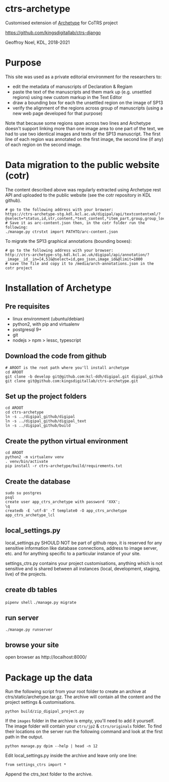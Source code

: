 # ctrs-archetype
Customised extension of [Archetype](https://github.com/kcl-ddh/digipal) for CoTRS project

https://github.com/kingsdigitallab/ctrs-django

Geoffroy Noel, KDL, 2018-2021

# Purpose

This site was used as a private editorial environment for the researchers to:
* edit the metadata of manuscripts of Declaration & Regiam
* paste the text of the manuscripts and them mark up (e.g. unsettled regions) using new custom markup in the Text Editor
* draw a bounding box for each the unsettled region on the image of SP13
* verify the alignment of the regions across group of manuscripts (using a new web page developed for that purpose)

Note that because some regions span across two lines 
and Archetype doesn't support linking more than one image area to one part of the text,
we had to use two identical images and texts of the SP13 manuscript. 
The first line of each region was annotated on the first image, 
the second line (if any) of each region on the second image. 

# Data migration to the public website (cotr)

The content described above was regularly extracted using Archetype rest API
and uploaded to the public website (see the cotr repository in KDL github).
```
# go to the following address with your browser:
https://ctrs-archetype-stg.kdl.kcl.ac.uk/digipal/api/textcontentxml/?@select=*status,id,str,content,*text_content,*item_part,group,group_locus,type,*current_item,locus,shelfmark,*repository,place&@limit=10000
# Save it as arc-content.json then, in the cotr folder run the following:
./manage.py ctrstxt import PATHTO/arc-content.json
```

To migrate the SP13 graphical annotations (bounding boxes):
```
# go to the following address with your browser:
http://ctrs-archetype-stg.kdl.kcl.ac.uk/digipal/api/annotation/?_image__id__in=[4,5]&@select=id,geo_json,image_id&@limit=1000
# save the file and copy it to /media/arch-annotations.json in the cotr project
```

# Installation of Archetype

## Pre requisites

* linux environment (ubuntu/debian)
* python2, with pip and virtualenv
* postgresql 9+
* git
* nodejs > npm > lessc, typescript

## Download the code from github

```
# AROOT is the root path where you'll install archetype
cd AROOT 
git clone -b develop git@github.com:kcl-ddh/digipal.git digipal_github
git clone git@github.com:kingsdigitallab/ctrs-archetype.git
```

## Set up the project folders

```
cd AROOT
cd ctrs-archetype
ln -s ../digipal_github/digipal
ln -s ../digipal_github/digipal_text
ln -s ../digipal_github/build
```

## Create the python virtual environment

```
cd AROOT
python2 -m virtualenv venv
. venv/bin/activate
pip install -r ctrs-archetype/build/requirements.txt
```

## Create the database
```
sudo su postgres
psql
create user app_ctrs_archetype with password 'XXX';
\q
createdb -E 'utf-8' -T template0 -O app_ctrs_archetype app_ctrs_archetype_lcl
```

## local_settings.py

local_settings.py SHOULD NOT be part of github repo, it is reserved for any sensitive information like database connections, address to image server, etc. and for anything specific to a particular instance of your site.

settings_ctrs.py contains your project customisations, anything which is not sensitive and is shared between all instances (local, development, staging, live) of the projects.

## create db tables
`pipenv shell`
`./manage.py migrate`

## run server
`./manage.py runserver`

## browse your site

open browser as http://localhost:8000/

# Package up the data

Run the following script from your root folder to create an archive
at ctrs/static/archetype.tar.gz. The archive will contain all the content
and the project settings & customisations.

```
python build/zip_digipal_project.py 
```

If the `images` folder in the archive is empty, you'll need to add it
yourself. The image folder will contain your `ctrs/jp2` & `ctrs/originals` folder.
To find their locations on the server run the following command and look
at the first path in the output.

```
python manage.py dpim --help | head -n 12
```

Edit local_settings.py inside the archive and leave only one line:

```
from settings_ctrs import *
```

Append the ctrs_text folder to the archive.
